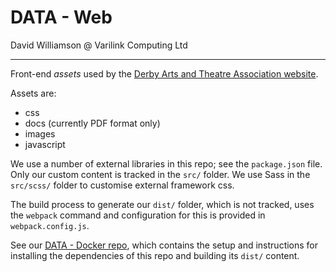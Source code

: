 # DATA - Web

David Williamson @ Varilink Computing Ltd

------

Front-end *assets* used by the [Derby Arts and Theatre Association website](https://www.derbyartsandtheatre.org.uk/).

Assets are:
- css
- docs (currently PDF format only)
- images
- javascript

We use a number of external libraries in this repo; see the `package.json` file. Only our custom content is tracked in the `src/` folder. We use Sass in the `src/scss/` folder to customise external framework css.

The build process to generate our `dist/` folder, which is not tracked, uses the `webpack` command and configuration for this is provided in `webpack.config.js`.

See our [DATA - Docker repo](https://github.com/varilink/data-docker), which contains the setup and instructions for installing the dependencies of this repo and building its `dist/` content.

